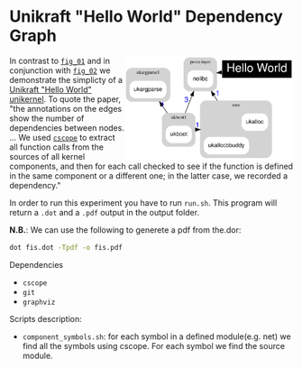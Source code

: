 # Unikraft "Hello World" Dependency Graph

<img align="right" src="../../plots/fig_03_unikraft-helloworld-deps.svg" width="300" />

In contrast to [`fig_01`](../fig_01) and in conjunction with
[`fig_02`](../fig_02) we demonstrate the simplicty of a [Unikraft "Hello World"
unikernel](https://github.com/unikraft/app-helloworld).  To quote the paper,
"the annotations on the edges show the number of dependencies between nodes. ...
We used [`cscope`](http://cscope.sourceforge.net/) to extract all function calls
from the sources of all kernel components, and then for each call checked to see
if the function is defined in the same component or a different one; in the
latter case, we recorded a dependency."

In order to run this experiment you have to run `run.sh`.  This program will
return a `.dot` and a `.pdf` output in the output folder.

  **N.B.**: We can use the following to generete a pdf from the.dor:
  ```bash
  dot fis.dot -Tpdf -o fis.pdf
  ```

Dependencies

 * `cscope`
 * `git`
 * `graphviz`

Scripts description:

 * `component_symbols.sh`: for each symbol in a defined module(e.g. net) we find
   all the symbols using cscope. For each symbol we find the source module. 
